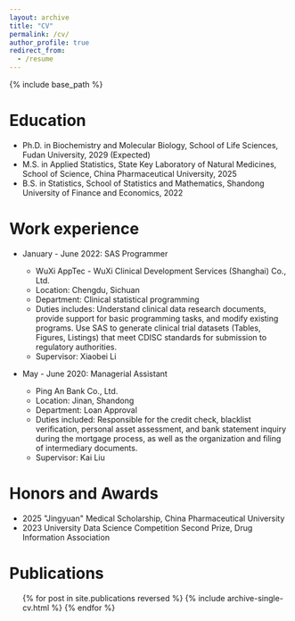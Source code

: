 ```yaml
---
layout: archive
title: "CV"
permalink: /cv/
author_profile: true
redirect_from:
  - /resume
---
```


{% include base_path %}

Education
======
* Ph.D. in Biochemistry and Molecular Biology, School of Life Sciences, Fudan University, 2029 (Expected)
* M.S. in Applied Statistics, State Key Laboratory of Natural Medicines, School of Science, China Pharmaceutical University, 2025
* B.S. in Statistics, School of Statistics and Mathematics, Shandong University of Finance and Economics, 2022

Work experience
======
* January - June 2022: SAS Programmer
  * WuXi AppTec - WuXi Clinical Development Services (Shanghai) Co., Ltd.
  * Location: Chengdu, Sichuan
  * Department: Clinical statistical programming
  * Duties includes: Understand clinical data research documents, provide support for basic programming tasks, and modify existing programs. Use SAS to generate clinical trial datasets (Tables, Figures, Listings) that meet CDISC standards for submission to regulatory authorities.
  * Supervisor: Xiaobei Li

* May - June 2020: Managerial Assistant
  * Ping An Bank Co., Ltd.
  * Location: Jinan, Shandong
  * Department: Loan Approval
  * Duties included: Responsible for the credit check, blacklist verification, personal asset assessment, and bank statement inquiry during the mortgage process, as well as the organization and filing of intermediary documents.
  * Supervisor: Kai Liu

Honors and Awards
======
* 2025 "Jingyuan" Medical Scholarship, China Pharmaceutical University
* 2023 University Data Science Competition Second Prize, Drug Information Association

Publications
======
  <ul>{% for post in site.publications reversed %}
    {% include archive-single-cv.html %}
  {% endfor %}</ul>
